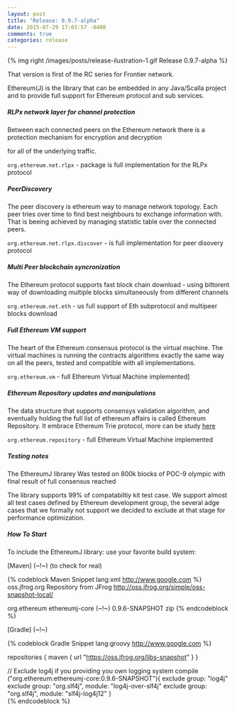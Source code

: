 ```yaml
---
layout: post
title: "Release: 0.9.7-alpha"
date: 2015-07-29 17:03:57 -0400
comments: true
categories: release
---
```


{% img right /images/posts/release-ilustration-1.gif Release 0.9.7-alpha %}

That version is first of the RC series for Frontier network.

 Ethereum(J) is the library that can be embedded in any Java/Scalla project
 and to provide full support for Ethereum protocol and sub services.


##### RLPx network layer for channel protection
  
 Between each connected peers on the Ethereum network 
 there is a protection mechanism for encryption and decryption
 <!--more-->
 for all of the underlying traffic. 
  
 `org.ethereum.net.rlpx` - package is full implementation for the RLPx protocol
 
##### PeerDiscovery 

 The peer discovery is ethereum way to manage network topology. Each peer
 tries over time to find best neighbours to exchange information with.
 That is beeing achieved by managing statistic table over the connected peers.
 
 `org.ethereum.net.rlpx.discover` - is full implementation for peer disovery protocol
 
##### Multi Peer blockchain syncronization
	
 The Ethereum protocol supports fast block chain download - using
 bittorent way of downloading multiple blocks simultaneously from different channels
 
 `org.ethereum.net.eth` - us full support of Eth subprotocol and multipeer blocks download

##### Full Ethereum VM support 

 The heart of the Ethereum consensus protocol is the virtual machine.
 The virtual machines is running the contracts algorithms exactly the 
 same way on all the peers, tested and compatible with all implementations.
 
 `org.ethereum.vm` - full Ethereum Virtual Machine implemented]
	
##### Ethereum Repository updates and manipulations
 
 The data structure that supports consensys validation 
 algorithm, and eventually holding the full list of 
 ethereum affairs is called Ethereum Repository. 
 It embrace Ethereum Trie protocol, more can be 
 study [here](/blog/2015/07/05/Ethereum-Trie/)
   
 `org.ethereum.repository` - full Ethereum Virtual Machine implemented
      
##### Testing notes

 The EthereumJ librarey Was tested on 800k blocks of POC-9 olympic with final result of 
 full consensus reached

 The library supports 99% of compatabiltiy kit test case. We support almost all test cases defined by 
 Ethereum development group, the several adge cases that we formally not support we decided to exclude
 at that stage for performance optimization.
 
##### How To Start

 
  To include the EthereumJ library: use your favorite build system:
 
 [Maven] (~!~) (to check for real)
 
{% codeblock Maven Snippet lang:xml http://www.google.com %}  
   <repositories>
     <repository>
       <id>oss.jfrog.org</id>
       <name>Repository from JFrog</name>
       <url>http://oss.jfrog.org/simple/oss-snapshot-local/</url>
     </repository>
   </repositories>
 
 
   <dependency>
     <groupId>org.ethereum</groupId>
     <artifactId>ethereumj-core</artifactId>
     <version> (~!~) 0.9.6-SNAPSHOT</version>
     <type>zip</type>
   </dependency>
{% endcodeblock %}     
	 
	 
[Gradle] (~!~)
 
 {% codeblock Gradle Snippet lang:groovy http://www.google.com %}   
  
  repositories {
    maven {
     url "https://oss.jfrog.org/libs-snapshot"
    }
   }

   // Exclude log4j if you providing you own logging system	
   compile ("org.ethereum:ethereumj-core:0.9.6-SNAPSHOT"){
       exclude group: "log4j"
       exclude group: "org.slf4j", module: "log4j-over-slf4j"
       exclude group: "org.slf4j", module: "slf4j-log4j12"
    } 	 
{% endcodeblock %}     
